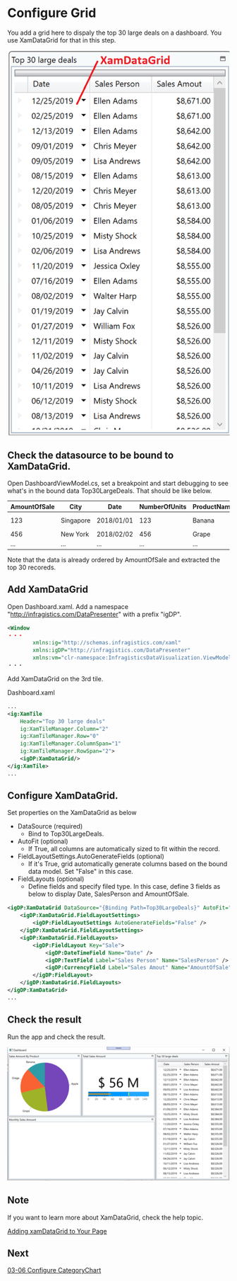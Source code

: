 # Configure Grid

You add a grid here to dispaly the top 30 large deals on a dashboard. You use XamDataGrid for that in this step.

![](../assets/03-05-00.png)

## Check the datasource to be bound to XamDataGrid.

Open DashboardViewModel.cs, set a breakpoint and start debugging to see what's in the bound data Top30LargeDeals. That should be like below.

| AmountOfSale | City | Date | NumberOfUnits | ProductName | SalesPerson | UnitPrice |
----|----|----|----|----|----|----
123 | Singapore | 2018/01/01 | 123 | Banana | Lisa Andrews | 123
456 | New York | 2018/02/02 | 456 | Grape | William Fox | 456
... | ... | ... | ... | ... | ... | ...

Note that the data is already ordered by AmountOfSale and extracted the top 30 recoreds.

## Add XamDataGrid

Open Dashboard.xaml. Add a namespace "http://infragistics.com/DataPresenter" with a prefix "igDP".

```xml
<Window 
・・・
        xmlns:ig="http://schemas.infragistics.com/xaml"
        xmlns:igDP="http://infragistics.com/DataPresenter"
        xmlns:vm="clr-namespace:InfragisticsDataVisualization.ViewModel">
・・・
```

Add XamDataGrid on the 3rd tile.

Dashboard.xaml

```xml
...
<ig:XamTile
    Header="Top 30 large deals"
    ig:XamTileManager.Column="2"
    ig:XamTileManager.Row="0" 
    ig:XamTileManager.ColumnSpan="1"
    ig:XamTileManager.RowSpan="2">
    <igDP:XamDataGrid/>
</ig:XamTile>
...
```

## Configure XamDataGrid.

Set properties on the XamDataGrid as below

- DataSource (required)
    - Bind to Top30LargeDeals.
- AutoFit (optional)
    - If True, all columns are automatically sized to fit within the record.
- FieldLayoutSettings.AutoGenerateFields (optional)
    - If it's True, grid automatically generate columns based on the bound data model. Set "False" in this case.
- FieldLayouts (optional)
    - Define fields and specify filed type. In this case, define 3 fields as below to display Date, SalesPerson and AmountOfSale.

```xml
<igDP:XamDataGrid DataSource="{Binding Path=Top30LargeDeals}" AutoFit="True" >
    <igDP:XamDataGrid.FieldLayoutSettings>
        <igDP:FieldLayoutSettings AutoGenerateFields="False" />
    </igDP:XamDataGrid.FieldLayoutSettings>
    <igDP:XamDataGrid.FieldLayouts>
        <igDP:FieldLayout Key="Sale">
            <igDP:DateTimeField Name="Date" />
            <igDP:TextField Label="Sales Person" Name="SalesPerson" />
            <igDP:CurrencyField Label="Sales Amout" Name="AmountOfSale" />
        </igDP:FieldLayout>
    </igDP:XamDataGrid.FieldLayouts>
</igDP:XamDataGrid>
...
```

## Check the result

Run the app and check the result.

![](../assets/03-05-01.png)

## Note
If you want to learn more about XamDataGrid, check the help topic.

[Adding xamDataGrid to Your Page](https://www.infragistics.com/help/wpf/xamdatagrid-getting-started-with-xamdatagrid)

## Next
[03-06 Configure CategoryChart](03-06-Configure-CategoryChart.md)
